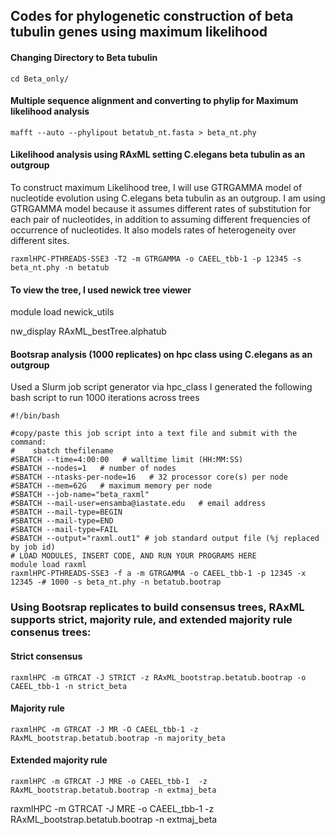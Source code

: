 ## Codes for phylogenetic construction of beta tubulin genes using maximum likelihood
#### Changing Directory to Beta tubulin
```
cd Beta_only/
```
#### Multiple sequence alignment and converting to phylip for Maximum likelihood analysis
```
mafft --auto --phylipout betatub_nt.fasta > beta_nt.phy
```
#### Likelihood analysis using RAxML setting C.elegans beta tubulin as an outgroup
To construct maximum Likelihood tree, I will use GTRGAMMA model of nucleotide evolution using C.elegans beta tubulin as an outgroup. I am using GTRGAMMA model because it assumes different rates of substitution for each pair of nucleotides, in addition to assuming different frequencies of occurrence of nucleotides. It also models rates of heterogeneity over different sites.

```
raxmlHPC-PTHREADS-SSE3 -T2 -m GTRGAMMA -o CAEEL_tbb-1 -p 12345 -s beta_nt.phy -n betatub
```
#### To view the tree, I used newick tree viewer
module load newick_utils

nw_display RAxML_bestTree.alphatub 

#### Bootsrap analysis (1000 replicates) on hpc class using C.elegans as an outgroup
Used a Slurm job script generator via hpc_class I generated the following bash script to run 1000 iterations across trees
```
#!/bin/bash

#copy/paste this job script into a text file and submit with the command:
#    sbatch thefilename
#SBATCH --time=4:00:00   # walltime limit (HH:MM:SS)
#SBATCH --nodes=1   # number of nodes
#SBATCH --ntasks-per-node=16   # 32 processor core(s) per node 
#SBATCH --mem=62G   # maximum memory per node
#SBATCH --job-name="beta_raxml"
#SBATCH --mail-user=ensamba@iastate.edu   # email address
#SBATCH --mail-type=BEGIN
#SBATCH --mail-type=END
#SBATCH --mail-type=FAIL
#SBATCH --output="raxml.out1" # job standard output file (%j replaced by job id)
# LOAD MODULES, INSERT CODE, AND RUN YOUR PROGRAMS HERE
module load raxml
raxmlHPC-PTHREADS-SSE3 -f a -m GTRGAMMA -o CAEEL_tbb-1 -p 12345 -x 12345 -# 1000 -s beta_nt.phy -n betatub.bootrap
```
### Using Bootsrap replicates to build consensus trees, RAxML supports strict, majority rule, and extended majority rule consenus trees:
#### Strict consensus
```
raxmlHPC -m GTRCAT -J STRICT -z RAxML_bootstrap.betatub.bootrap -o CAEEL_tbb-1 -n strict_beta
```
#### Majority rule
```
raxmlHPC -m GTRCAT -J MR -O CAEEL_tbb-1 -z RAxML_bootstrap.betatub.bootrap -n majority_beta
```
#### Extended majority rule
```
raxmlHPC -m GTRCAT -J MRE -o CAEEL_tbb-1  -z RAxML_bootstrap.betatub.bootrap -n extmaj_beta 
```
raxmlHPC -m GTRCAT -J MRE -o CAEEL_tbb-1  -z RAxML_bootstrap.betatub.bootrap -n extmaj_beta 
```





